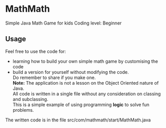 # MathMath
Simple Java Math Game for kids
Coding level: Beginner
## Usage
Feel free to use the code for: 
- learning how to build your own simple math game by customising the code
- build a version for yourself without modifying the code.  
Do remember to share if you make one.  
**Note:** The application is not a lesson on the Object Oriented nature of Java.  
All code is written in a single file without any consideration on classing and subclassing.  
This is a simple example of using programming **logic** to solve fun problems. 

The written code is in the file src/com/mathmath/start/MathMath.java
